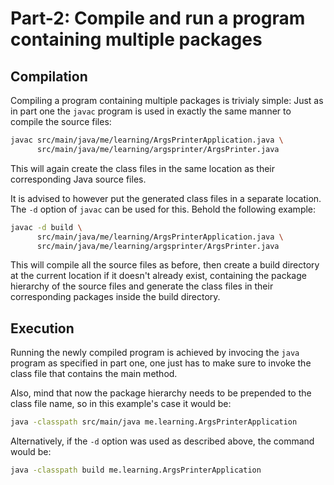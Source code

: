# Part-2: Compile and run a program containing multiple packages

## Compilation

Compiling a program containing multiple packages is trivialy simple: Just as in
part one the `javac` program is used in exactly the same manner to compile the
source files:

```bash
javac src/main/java/me/learning/ArgsPrinterApplication.java \
      src/main/java/me/learning/argsprinter/ArgsPrinter.java
```

This will again create the class files in the same location as their
corresponding Java source files.

It is advised to however put the generated class files in a separate location.
The `-d` option of `javac` can be used for this. Behold the following example:

```bash
javac -d build \
      src/main/java/me/learning/ArgsPrinterApplication.java \
      src/main/java/me/learning/argsprinter/ArgsPrinter.java
```

This will compile all the source files as before, then create a build directory
at the current location if it doesn't already exist, containing the package
hierarchy of the source files and generate the class files in their
corresponding packages inside the build directory.

## Execution

Running the newly compiled program is achieved by invocing the `java` program as
specified in part one, one just has to make sure to invoke the class file that
contains the main method.

Also, mind that now the package hierarchy needs to be prepended to the class
file name, so in this example's case it would be:

```bash
java -classpath src/main/java me.learning.ArgsPrinterApplication
```

Alternatively, if the `-d` option was used as described above, the command would
be:

```bash
java -classpath build me.learning.ArgsPrinterApplication
```

